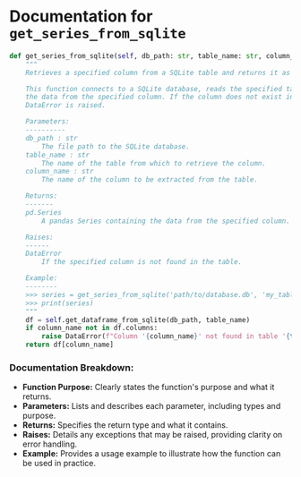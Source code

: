 # Documentation for `get_series_from_sqlite`

```python
def get_series_from_sqlite(self, db_path: str, table_name: str, column_name: str) -> pd.Series:
    """
    Retrieves a specified column from a SQLite table and returns it as a pandas Series.

    This function connects to a SQLite database, reads the specified table, and extracts
    the data from the specified column. If the column does not exist in the table, a 
    DataError is raised.

    Parameters:
    ----------
    db_path : str
        The file path to the SQLite database.
    table_name : str
        The name of the table from which to retrieve the column.
    column_name : str
        The name of the column to be extracted from the table.

    Returns:
    -------
    pd.Series
        A pandas Series containing the data from the specified column.

    Raises:
    ------
    DataError
        If the specified column is not found in the table.

    Example:
    --------
    >>> series = get_series_from_sqlite('path/to/database.db', 'my_table', 'my_column')
    >>> print(series)
    """
    df = self.get_dataframe_from_sqlite(db_path, table_name)
    if column_name not in df.columns:
        raise DataError(f"Column '{column_name}' not found in table '{table_name}'.")
    return df[column_name]
``` 

### Documentation Breakdown:
- **Function Purpose:** Clearly states the function's purpose and what it returns.
- **Parameters:** Lists and describes each parameter, including types and purpose.
- **Returns:** Specifies the return type and what it contains.
- **Raises:** Details any exceptions that may be raised, providing clarity on error handling.
- **Example:** Provides a usage example to illustrate how the function can be used in practice.